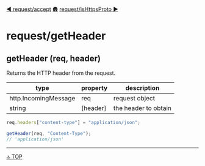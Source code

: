 [◀︎ request/accept](../request/accept.md)
[🛖](../index.md)
[request/isHttpsProto ▶](../request/isHttpsProto.md)

# request/getHeader

## getHeader (req, header)

Returns the HTTP header from the request.

| type                 | property  | description          |
| -------------------- | --------- | -------------------- |
| http.IncomingMessage | req       | request object       |
| string               | \[header] | the header to obtain |

```js
req.headers["content-type"] = "application/json";

getHeader(req, "Content-Type");
// 'application/json'
```

---

[🔝 TOP](#top)
